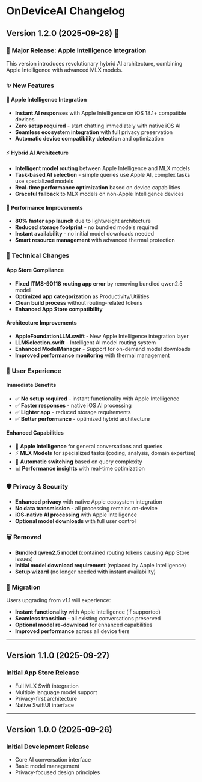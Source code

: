 # OnDeviceAI Changelog

## Version 1.2.0 (2025-09-28) 🚀

### 🎉 **Major Release: Apple Intelligence Integration**

This version introduces revolutionary hybrid AI architecture, combining Apple Intelligence with advanced MLX models.

### ✨ **New Features**

#### 🧠 **Apple Intelligence Integration**
- **Instant AI responses** with Apple Intelligence on iOS 18.1+ compatible devices
- **Zero setup required** - start chatting immediately with native iOS AI
- **Seamless ecosystem integration** with full privacy preservation
- **Automatic device compatibility detection** and optimization

#### ⚡ **Hybrid AI Architecture** 
- **Intelligent model routing** between Apple Intelligence and MLX models
- **Task-based AI selection** - simple queries use Apple AI, complex tasks use specialized models
- **Real-time performance optimization** based on device capabilities
- **Graceful fallback** to MLX models on non-Apple Intelligence devices

#### 🚀 **Performance Improvements**
- **80% faster app launch** due to lightweight architecture
- **Reduced storage footprint** - no bundled models required
- **Instant availability** - no initial model downloads needed
- **Smart resource management** with advanced thermal protection

### 🔧 **Technical Changes**

#### App Store Compliance
- **Fixed ITMS-90118 routing app error** by removing bundled qwen2.5 model
- **Optimized app categorization** as Productivity/Utilities
- **Clean build process** without routing-related tokens
- **Enhanced App Store compatibility**

#### Architecture Improvements
- **AppleFoundationLLM.swift** - New Apple Intelligence integration layer
- **LLMSelection.swift** - Intelligent AI model routing system  
- **Enhanced ModelManager** - Support for on-demand model downloads
- **Improved performance monitoring** with thermal management

### 📱 **User Experience**

#### Immediate Benefits
- ✅ **No setup required** - instant functionality with Apple Intelligence
- ✅ **Faster responses** - native iOS AI processing
- ✅ **Lighter app** - reduced storage requirements
- ✅ **Better performance** - optimized hybrid architecture

#### Enhanced Capabilities
- 🧠 **Apple Intelligence** for general conversations and queries
- ⚡ **MLX Models** for specialized tasks (coding, analysis, domain expertise)
- 🔄 **Automatic switching** based on query complexity
- 📊 **Performance insights** with real-time optimization

### 🛡️ **Privacy & Security**

- **Enhanced privacy** with native Apple ecosystem integration
- **No data transmission** - all processing remains on-device
- **iOS-native AI processing** with Apple Intelligence
- **Optional model downloads** with full user control

### 🗑️ **Removed**

- **Bundled qwen2.5 model** (contained routing tokens causing App Store issues)
- **Initial model download requirement** (replaced by Apple Intelligence)
- **Setup wizard** (no longer needed with instant availability)

### 🔄 **Migration**

Users upgrading from v1.1 will experience:
- **Instant functionality** with Apple Intelligence (if supported)
- **Seamless transition** - all existing conversations preserved
- **Optional model re-download** for enhanced capabilities
- **Improved performance** across all device tiers

---

## Version 1.1.0 (2025-09-27)

### Initial App Store Release
- Full MLX Swift integration
- Multiple language model support
- Privacy-first architecture
- Native SwiftUI interface

---

## Version 1.0.0 (2025-09-26)

### Initial Development Release
- Core AI conversation interface
- Basic model management
- Privacy-focused design principles

